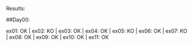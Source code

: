 Results:

##Day00:

ex01: OK | ex02: KO | ex03: OK | ex04: OK | ex05: KO | ex06: OK | ex07: KO | ex08: OK | ex09: OK | ex10: OK | ex11: OK
